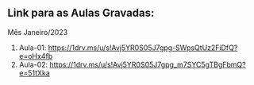 ## Link para as Aulas Gravadas:

Mês Janeiro/2023

1. Aula-01: https://1drv.ms/u/s!Avj5YR0S05J7gpg-SWpsQtUz2FiDfQ?e=oHx4fb
2. Aula-02: https://1drv.ms/u/s!Avj5YR0S05J7gpg_m7SYC5gTBgFbmQ?e=51tXka